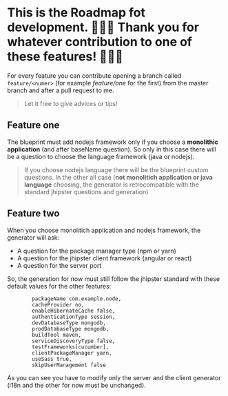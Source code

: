 # This is the Roadmap fot development. 🎉🎉🎉 Thank you for whatever contribution to one of these features! 🎉🎉🎉

For every feature you can contribute opening a branch called `feature/<numer>` (for example *feature/one* for the first) from the master branch and after a pull request to me.

> Let it free to give advices or tips!

## Feature one
The blueprint must add nodejs framework only if you choose a **monolithic application** (and after baseName question).
So only in this case there will be a question to choose the language framework (java or nodejs). 

> If you choose nodejs language there will be the blueprint custom questions. In the other all case (**not monolitich application or java language** choosing, the generator is retrocompatible with the standard jhipster questions and generation)


## Feature two
When you choose monolitich application and nodejs framework, the generator will ask:

* A question for the package manager type (npm or yarn)
* A question for the jhipster client framework (angular or react)
* A question for the server port

So, the generation for now must still follow the jhipster standard with these default values for the other features:


```
		packageName com.example.node,
		cacheProvider no,
		enableHibernateCache false,
		authenticationType session,
		devDatabaseType mongodb,
		prodDatabaseType mongodb,
		buildTool maven,
		serviceDiscoveryType false,
		testFrameworks[cucumber],
		clientPackageManager yarn,
		useSass true,
		skipUserManagement false
```

As you can see you have to modify only the server and the client generator (i18n and the other for now must be unchanged).
